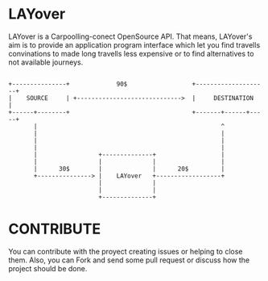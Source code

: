 # LAYover

LAYover is a Carpoolling-conect OpenSource API. 
That means, LAYover's aim is to provide an application program interface which let you find travells convinations to made long travells less expensive or to find alternatives to not available journeys.

```

+---------------+             90$                  +--------------------+
|    SOURCE     | +----------------------------->  |     DESTINATION    |
+------+--------+                                  +-------+------+-----+
       |                                                   ^
       |                                                   |
       |                                                   |
       |                                                   |
       |                 +--------------+                  |
       |                 |              |                  |
       |      30$        |              |      20$         |
       +---------------> |    LAYover   +------------------+
                         |              |
                         |              |
                         +--------------+
```


# CONTRIBUTE

You can contribute with the proyect creating issues or helping to close them. Also, you can Fork and send some pull request or discuss how the project should be done.

